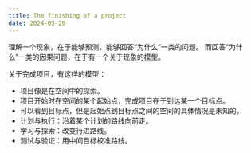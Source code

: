 ```yaml
---
title: The finishing of a project
date: 2024-03-20
---
```


理解一个现象，在于能够预测，能够回答“为什么”一类的问题。
而回答“为什么”一类的因果问题，在于有一个关于现象的模型。

关于完成项目，有这样的模型：

- 项目像是在空间中的探索。
- 项目开始时在空间的某个起始点，完成项目在于到达某一个目标点。
- 可以看到目标点，但是起始点到目标点之间的空间的具体情况是未知的。
- 计划与执行：沿着某个计划的路线向前走。
- 学习与探索：改变行进路线。
- 测试与验证：用中间目标校准路线。
